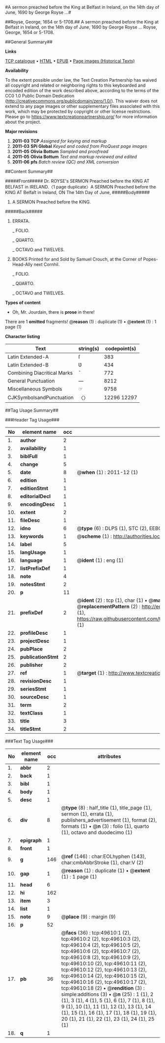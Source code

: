 #A sermon preached before the King at Belfast in Ireland, on the 14th day of June, 1690 by George Royse ...#

##Royse, George, 1654 or 5-1708.##
A sermon preached before the King at Belfast in Ireland, on the 14th day of June, 1690 by George Royse ...
Royse, George, 1654 or 5-1708.

##General Summary##

**Links**

[TCP catalogue](http://www.ota.ox.ac.uk/tcp/)  • 
[HTML](http://tei.it.ox.ac.uk/tcp/Texts-HTML/free/A57/A57806.html)  • 
[EPUB](http://tei.it.ox.ac.uk/tcp/Texts-EPUB/free/A57/A57806.epub) • 
[Page images (Historical Texts)](https://historicaltexts.jisc.ac.uk/eebo-11822939e)

**Availability**

To the extent possible under law, the Text Creation Partnership has waived all copyright and related or neighboring rights to this keyboarded and encoded edition of the work described above, according to the terms of the CC0 1.0 Public Domain Dedication (http://creativecommons.org/publicdomain/zero/1.0/). This waiver does not extend to any page images or other supplementary files associated with this work, which may be protected by copyright or other license restrictions. Please go to https://www.textcreationpartnership.org/ for more information about the project.

**Major revisions**

1. __2011-03__ __TCP__ *Assigned for keying and markup*
1. __2011-03__ __SPi Global__ *Keyed and coded from ProQuest page images*
1. __2011-05__ __Olivia Bottum__ *Sampled and proofread*
1. __2011-05__ __Olivia Bottum__ *Text and markup reviewed and edited*
1. __2011-06__ __pfs__ *Batch review (QC) and XML conversion*

##Content Summary##

#####Front#####
Dr. ROYSE's SERMON Preached before the KING AT BELFAST in IRELAND.〈1 page duplicate〉A SERMON Preached before the KING AT Belfaſt in Ireland, ON The 14th Day of June, 
#####Body#####

1. A SERMON Preached before the KING.

#####Back#####

1. ERRATA.

    _ FOLIO.

    _ QƲARTO.

    _ OCTAVO and TWELVES.

1. BOOKS Printed for and Sold by Samuel Crouch, at the Corner of Popes-Head-Ally next Cornhil.

    _ FOLIO.

    _ QƲARTO.

    _ OCTAVO and TWELVES.

**Types of content**

  * Oh, Mr. Jourdain, there is **prose** in there!

There are 1 **omitted** fragments! 
 @__reason__ (1) : duplicate (1)  •  @__extent__ (1) : 1 page (1)

**Character listing**


|Text|string(s)|codepoint(s)|
|---|---|---|
|Latin Extended-A|ſ|383|
|Latin Extended-B|Ʋ|434|
|Combining             Diacritical Marks|̄|772|
|General Punctuation|—|8212|
|Miscellaneous Symbols|☞|9758|
|CJKSymbolsandPunctuation|〈〉|12296 12297|

##Tag Usage Summary##

###Header Tag Usage###

|No|element name|occ|attributes|
|---|---|---|---|
|1.|__author__|2||
|2.|__availability__|1||
|3.|__biblFull__|1||
|4.|__change__|5||
|5.|__date__|8| @__when__ (1) : 2011-12 (1)|
|6.|__edition__|1||
|7.|__editionStmt__|1||
|8.|__editorialDecl__|1||
|9.|__encodingDesc__|1||
|10.|__extent__|2||
|11.|__fileDesc__|1||
|12.|__idno__|6| @__type__ (6) : DLPS (1), STC (2), EEBO-CITATION (1), OCLC (1), VID (1)|
|13.|__keywords__|1| @__scheme__ (1) : http://authorities.loc.gov/ (1)|
|14.|__label__|5||
|15.|__langUsage__|1||
|16.|__language__|1| @__ident__ (1) : eng (1)|
|17.|__listPrefixDef__|1||
|18.|__note__|4||
|19.|__notesStmt__|2||
|20.|__p__|11||
|21.|__prefixDef__|2| @__ident__ (2) : tcp (1), char (1)  •  @__matchPattern__ (2) : ([0-9\-]+):([0-9IVX]+) (1), (.+) (1)  •  @__replacementPattern__ (2) : http://eebo.chadwyck.com/downloadtiff?vid=$1&page=$2 (1), https://raw.githubusercontent.com/textcreationpartnership/Texts/master/tcpchars.xml#$1 (1)|
|22.|__profileDesc__|1||
|23.|__projectDesc__|1||
|24.|__pubPlace__|2||
|25.|__publicationStmt__|2||
|26.|__publisher__|2||
|27.|__ref__|1| @__target__ (1) : http://www.textcreationpartnership.org/docs/. (1)|
|28.|__revisionDesc__|1||
|29.|__seriesStmt__|1||
|30.|__sourceDesc__|1||
|31.|__term__|2||
|32.|__textClass__|1||
|33.|__title__|3||
|34.|__titleStmt__|2||


###Text Tag Usage###

|No|element name|occ|attributes|
|---|---|---|---|
|1.|__abbr__|2||
|2.|__back__|1||
|3.|__bibl__|1||
|4.|__body__|1||
|5.|__desc__|1||
|6.|__div__|8| @__type__ (8) : half_title (1), title_page (1), sermon (1), errata (1), publishers_advertisement (1), format (2), formats (1)  •  @__n__ (3) : folio (1), quarto (1), octavo and duodecimo (1)|
|7.|__epigraph__|1||
|8.|__front__|1||
|9.|__g__|146| @__ref__ (146) : char:EOLhyphen (143), char:cmbAbbrStroke (1), char:V (2)|
|10.|__gap__|1| @__reason__ (1) : duplicate (1)  •  @__extent__ (1) : 1 page (1)|
|11.|__head__|6||
|12.|__hi__|162||
|13.|__item__|3||
|14.|__list__|1||
|15.|__note__|9| @__place__ (9) : margin (9)|
|16.|__p__|52||
|17.|__pb__|36| @__facs__ (36) : tcp:49610:1 (2), tcp:49610:2 (2), tcp:49610:3 (2), tcp:49610:4 (2), tcp:49610:5 (2), tcp:49610:6 (2), tcp:49610:7 (2), tcp:49610:8 (2), tcp:49610:9 (2), tcp:49610:10 (2), tcp:49610:11 (2), tcp:49610:12 (2), tcp:49610:13 (2), tcp:49610:14 (2), tcp:49610:15 (2), tcp:49610:16 (2), tcp:49610:17 (2), tcp:49610:18 (2)  •  @__rendition__ (3) : simple:additions (3)  •  @__n__ (25) : 1 (1), 2 (1), 3 (1), 4 (1), 5 (1), 6 (1), 7 (1), 8 (1), 9 (1), 10 (1), 11 (1), 12 (1), 13 (1), 14 (1), 15 (1), 16 (1), 17 (1), 18 (1), 19 (1), 20 (1), 21 (1), 22 (1), 23 (1), 24 (1), 25 (1)|
|18.|__q__|1||
